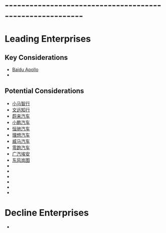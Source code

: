# ---------------------------------------------------------
# Leading Enterprises
## Key Considerations
* [Baidu Apollo](https://www.apollo.auto/aboutus)<br>
* []()<br>
## Potential Considerations
* [小马智行](https://www.pony.ai/)<br>
* [文远知行](https://zh.weride.ai/)<br>
* [蔚来汽车](https://www.nio.cn/)<br>
* [小鹏汽车](https://www.xiaopeng.com/)<br>
* [恒驰汽车](https://www.hengchiauto.com/)<br>
* [理想汽车](https://www.lixiang.com/#li)<br>
* [威马汽车](https://www.wm-motor.com/)<br>
* [零跑汽车](https://www.leapmotor.com/home.html)<br>
* [广汽埃安](https://www.aion.com.cn/)<br>
* [东风岚图](https://www.voyah.com.cn/index.html)<br>
* []()<br>
* []()<br>
* []()<br>
* []()<br>
* []()<br>
* []()<br>
# Decline Enterprises
* []()<br>

